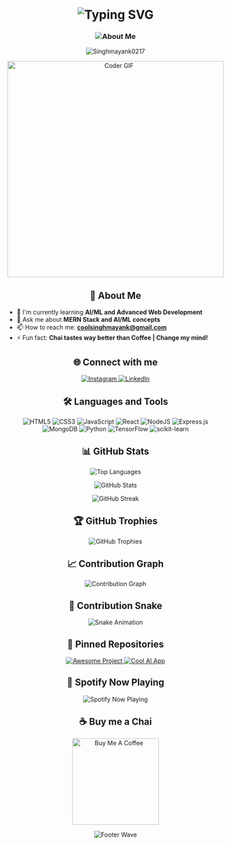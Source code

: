 <h1 align="center">
  <img src="https://readme-typing-svg.herokuapp.com?font=Fira+Code&size=40&duration=3000&pause=1000&color=F7DF1E&center=true&vCenter=true&width=435&lines=Hi+👋,+I'm+Mayank;Welcome+to+my+Profile!" alt="Typing SVG" />
</h1>

<h3 align="center">
  <img src="https://readme-typing-svg.herokuapp.com?font=Fira+Code&size=22&duration=3000&pause=1000&color=F7DF1E&center=true&vCenter=true&width=535&lines=🎓+3rd-year+B.E.+CSE+student+at+Chandigarh+University;Passionate+Web+Developer+%26+AI/ML+Enthusiast;Always+learning,+always+growing+🚀" alt="About Me" />
</h3>

<p align="center">
  <img src="https://komarev.com/ghpvc/?username=Singhmayank0217&label=Profile%20views&color=0e75b6&style=flat" alt="Singhmayank0217" />
</p>

<div align="center">
  <img src="https://media.giphy.com/media/SWoSkN6DxTszqIKEqv/giphy.gif" alt="Coder GIF" width="500">
</div>

<h2 align="center">🚀 About Me</h2>

- 🌱 I'm currently learning **AI/ML and Advanced Web Development**
- 💬 Ask me about **MERN Stack and AI/ML concepts**
- 📫 How to reach me: **coolsinghmayank@gmail.com**
- ⚡ Fun fact: **Chai tastes way better than Coffee | Change my mind!**

<h2 align="center">🌐 Connect with me</h2>

<p align="center">
  <a href="https://instagram.com/mr.suryavanshi17/" target="_blank">
    <img src="https://img.shields.io/badge/Instagram-%23E4405F.svg?&style=for-the-badge&logo=instagram&logoColor=white" alt="Instagram" />
  </a>
  <a href="https://www.linkedin.com/in/mayank-singh-a4805327b/" target="_blank">
    <img src="https://img.shields.io/badge/linkedin-%230077B5.svg?&style=for-the-badge&logo=linkedin&logoColor=white" alt="LinkedIn" />
  </a>
</p>

<h2 align="center">🛠️ Languages and Tools</h2>

<p align="center">
  <img src="https://img.shields.io/badge/html5-%23E34F26.svg?style=for-the-badge&logo=html5&logoColor=white" alt="HTML5" />
  <img src="https://img.shields.io/badge/css3-%231572B6.svg?style=for-the-badge&logo=css3&logoColor=white" alt="CSS3" />
  <img src="https://img.shields.io/badge/javascript-%23323330.svg?style=for-the-badge&logo=javascript&logoColor=%23F7DF1E" alt="JavaScript" />
  <img src="https://img.shields.io/badge/react-%2320232a.svg?style=for-the-badge&logo=react&logoColor=%2361DAFB" alt="React" />
  <img src="https://img.shields.io/badge/node.js-6DA55F?style=for-the-badge&logo=node.js&logoColor=white" alt="NodeJS" />
  <img src="https://img.shields.io/badge/express.js-%23404d59.svg?style=for-the-badge&logo=express&logoColor=%2361DAFB" alt="Express.js" />
  <img src="https://img.shields.io/badge/MongoDB-%234ea94b.svg?style=for-the-badge&logo=mongodb&logoColor=white" alt="MongoDB" />
  <img src="https://img.shields.io/badge/python-3670A0?style=for-the-badge&logo=python&logoColor=ffdd54" alt="Python" />
  <img src="https://img.shields.io/badge/TensorFlow-%23FF6F00.svg?style=for-the-badge&logo=TensorFlow&logoColor=white" alt="TensorFlow" />
  <img src="https://img.shields.io/badge/scikit--learn-%23F7931E.svg?style=for-the-badge&logo=scikit-learn&logoColor=white" alt="scikit-learn" />
</p>

<h2 align="center">📊 GitHub Stats</h2>

<p align="center">
  <img src="https://github-readme-stats.vercel.app/api/top-langs?username=Singhmayank0217&show_icons=true&locale=en&layout=compact&theme=radical" alt="Top Languages" />
</p>

<p align="center">
  <img src="https://github-readme-stats.vercel.app/api?username=Singhmayank0217&show_icons=true&locale=en&theme=radical" alt="GitHub Stats" />
</p>

<p align="center">
  <img src="https://github-readme-streak-stats.herokuapp.com/?user=Singhmayank0217&theme=radical" alt="GitHub Streak" />
</p>

<h2 align="center">🏆 GitHub Trophies</h2>

<p align="center">
  <img src="https://github-profile-trophy.vercel.app/?username=Singhmayank0217&theme=radical&no-frame=false&no-bg=true&margin-w=4" alt="GitHub Trophies" />
</p>

<h2 align="center">📈 Contribution Graph</h2>

<p align="center">
  <img src="https://github-readme-activity-graph.vercel.app/graph?username=Singhmayank0217&bg_color=1a1b27&color=a8fdf6&line=628fdb&point=a8fdf6&area=true&hide_border=true" alt="Contribution Graph" />
</p>

<h2 align="center">🐍 Contribution Snake</h2>

<p align="center">
  <img src="https://raw.githubusercontent.com/Singhmayank0217/Singhmayank0217/output/github-contribution-grid-snake-dark.svg" alt="Snake Animation" />
</p>

<h2 align="center">📌 Pinned Repositories</h2>

<p align="center">
  <a href="https://github.com/Singhmayank0217/awesome-project">
    <img src="https://github-readme-stats.vercel.app/api/pin/?username=Singhmayank0217&repo=awesome-project&theme=radical" alt="Awesome Project" />
  </a>
  <a href="https://github.com/Singhmayank0217/cool-ai-app">
    <img src="https://github-readme-stats.vercel.app/api/pin/?username=Singhmayank0217&repo=cool-ai-app&theme=radical" alt="Cool AI App" />
  </a>
</p>

<h2 align="center">🎵 Spotify Now Playing</h2>

<p align="center">
  <img src="https://spotify-github-profile.vercel.app/api/view?uid=YOUR_SPOTIFY_USER_ID&cover_image=true&theme=novatorem&bar_color=53b14f&bar_color_cover=false" alt="Spotify Now Playing" />
</p>

<h2 align="center">☕ Buy me a Chai</h2>

<p align="center">
  <a href="https://www.buymeacoffee.com/YOUR_USERNAME" target="_blank">
    <img src="https://cdn.buymeacoffee.com/buttons/v2/default-yellow.png" alt="Buy Me A Coffee" width="200" >
  </a>
</p>

<p align="center">
  <img src="https://capsule-render.vercel.app/api?type=waving&color=gradient&height=100&section=footer" alt="Footer Wave" />
</p>

